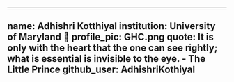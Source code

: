  ---
name: Adhishri Kotthiyal
institution: University of Maryland 🚩
profile_pic: GHC.png
quote: It is only with the heart that the one can see rightly; what is essential is invisible to the eye. - The Little Prince
github_user: AdhishriKothiyal
--- 
